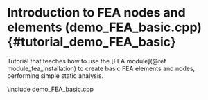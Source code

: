 Introduction to FEA nodes and elements  (demo_FEA_basic.cpp)  {#tutorial_demo_FEA_basic}
============================================================


Tutorial that teaches how to use the 
[FEA module](@ref module_fea_installation)
to create basic FEA elements and nodes, performing simple static analysis. 

 
\include demo_FEA_basic.cpp